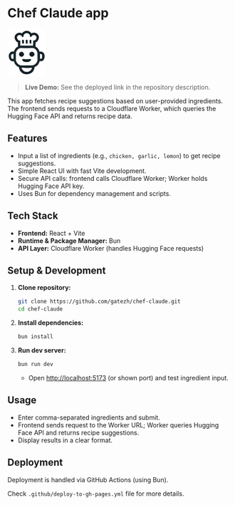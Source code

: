 # Chef Claude app

<img src="src/images/chef-claude-icon.png" alt="Chef Calude"/>



> **Live Demo:** See the deployed link in the repository description.

This app fetches recipe suggestions based on user-provided ingredients. The frontend sends requests to a Cloudflare Worker, which queries the Hugging Face API and returns recipe data.



## Features

- Input a list of ingredients (e.g., `chicken, garlic, lemon`) to get recipe suggestions.
- Simple React UI with fast Vite development.
- Secure API calls: frontend calls Cloudflare Worker; Worker holds Hugging Face API key.
- Uses Bun for dependency management and scripts.



## Tech Stack

- **Frontend:** React + Vite
- **Runtime & Package Manager:** Bun
- **API Layer:** Cloudflare Worker (handles Hugging Face requests)



## Setup & Development

1. **Clone repository:**

   ```bash
   git clone https://github.com/gatezh/chef-claude.git
   cd chef-claude
   ```

2. **Install dependencies:**

   ```bash
   bun install
   ```

3. **Run dev server:**

   ```bash
   bun run dev
   ```

   - Open [http://localhost:5173](http://localhost:5173/) (or shown port) and test ingredient input.



## Usage

- Enter comma-separated ingredients and submit.
- Frontend sends request to the Worker URL; Worker queries Hugging Face API and returns recipe suggestions.
- Display results in a clear format.



## Deployment

Deployment is handled via GitHub Actions (using Bun).

Check `.github/deploy-to-gh-pages.yml` file for more details.